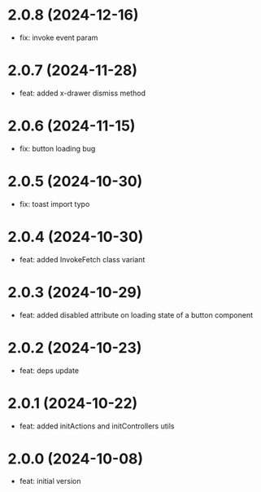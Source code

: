# 2.0.8 (2024-12-16)
* fix: invoke event param

# 2.0.7 (2024-11-28)
* feat: added x-drawer dismiss method

# 2.0.6 (2024-11-15)
* fix: button loading bug

# 2.0.5 (2024-10-30)
* fix: toast import typo

# 2.0.4 (2024-10-30)
* feat: added InvokeFetch class variant

# 2.0.3 (2024-10-29)
* feat: added disabled attribute on loading state of a button component

# 2.0.2 (2024-10-23)
* feat: deps update

# 2.0.1 (2024-10-22)
* feat: added initActions and initControllers utils

# 2.0.0 (2024-10-08)
* feat: initial version
